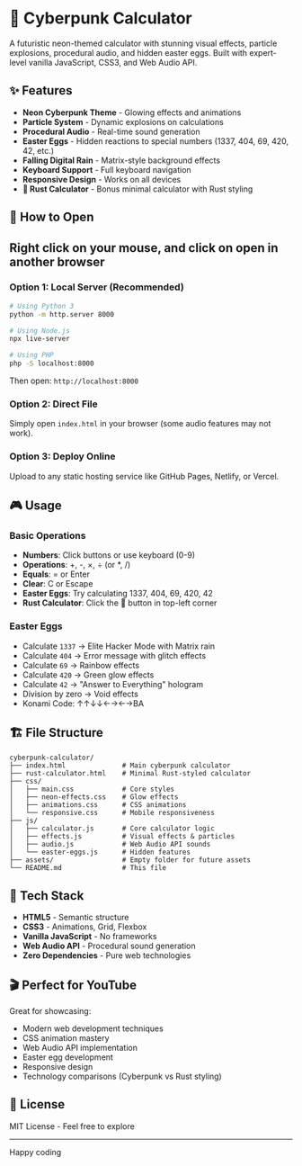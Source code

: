 # 🌟 Cyberpunk Calculator

A futuristic neon-themed calculator with stunning visual effects, particle explosions, procedural audio, and hidden easter eggs. Built with expert-level vanilla JavaScript, CSS3, and Web Audio API.

## ✨ Features

- **Neon Cyberpunk Theme** - Glowing effects and animations
- **Particle System** - Dynamic explosions on calculations  
- **Procedural Audio** - Real-time sound generation
- **Easter Eggs** - Hidden reactions to special numbers (1337, 404, 69, 420, 42, etc.)
- **Falling Digital Rain** - Matrix-style background effects
- **Keyboard Support** - Full keyboard navigation
- **Responsive Design** - Works on all devices
- **🦀 Rust Calculator** - Bonus minimal calculator with Rust styling

## 🚀 How to Open

## Right click on your mouse, and click on open in another browser

### Option 1: Local Server (Recommended)
```bash
# Using Python 3
python -m http.server 8000

# Using Node.js
npx live-server

# Using PHP  
php -S localhost:8000
```
Then open: `http://localhost:8000`

### Option 2: Direct File
Simply open `index.html` in your browser (some audio features may not work).

### Option 3: Deploy Online
Upload to any static hosting service like GitHub Pages, Netlify, or Vercel.

## 🎮 Usage

### Basic Operations
- **Numbers**: Click buttons or use keyboard (0-9)
- **Operations**: +, -, ×, ÷ (or *, /)  
- **Equals**: = or Enter
- **Clear**: C or Escape
- **Easter Eggs**: Try calculating 1337, 404, 69, 420, 42
- **Rust Calculator**: Click the 🦀 button in top-left corner

### Easter Eggs
- Calculate `1337` → Elite Hacker Mode with Matrix rain
- Calculate `404` → Error message with glitch effects
- Calculate `69` → Rainbow effects
- Calculate `420` → Green glow effects
- Calculate `42` → "Answer to Everything" hologram
- Division by zero → Void effects
- Konami Code: ↑↑↓↓←→←→BA

## 🏗️ File Structure

```
cyberpunk-calculator/
├── index.html              # Main cyberpunk calculator
├── rust-calculator.html    # Minimal Rust-styled calculator  
├── css/
│   ├── main.css            # Core styles
│   ├── neon-effects.css    # Glow effects
│   ├── animations.css      # CSS animations  
│   └── responsive.css      # Mobile responsiveness
├── js/
│   ├── calculator.js       # Core calculator logic
│   ├── effects.js          # Visual effects & particles
│   ├── audio.js            # Web Audio API sounds
│   └── easter-eggs.js      # Hidden features
├── assets/                 # Empty folder for future assets
└── README.md               # This file
```

## 🎯 Tech Stack

- **HTML5** - Semantic structure
- **CSS3** - Animations, Grid, Flexbox  
- **Vanilla JavaScript** - No frameworks
- **Web Audio API** - Procedural sound generation
- **Zero Dependencies** - Pure web technologies

## 🎬 Perfect for YouTube

Great for showcasing:
- Modern web development techniques
- CSS animation mastery
- Web Audio API implementation  
- Easter egg development
- Responsive design
- Technology comparisons (Cyberpunk vs Rust styling)

## 📜 License

MIT License - Feel free to explore

---
Happy coding

